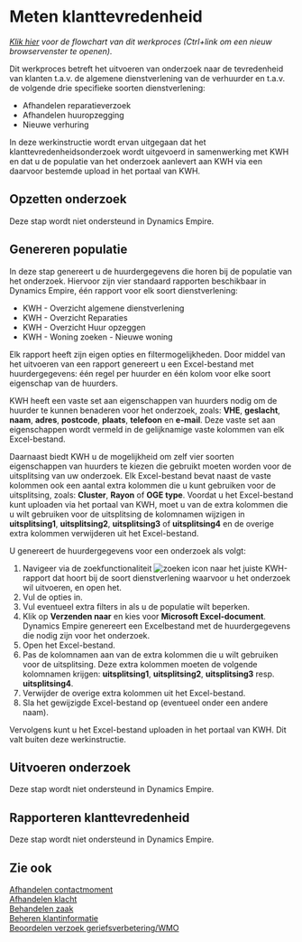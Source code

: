 # Meten klanttevredenheid

*[Klik hier](https://cegeka-dsabestpracticeprocessen.mavimcloud.com//Portal/code?id=2b4&view=Chart&maximize=true) voor de flowchart van dit werkproces (Ctrl+link om een nieuw browservenster te openen).*

Dit werkproces betreft het uitvoeren van onderzoek naar de tevredenheid van klanten t.a.v. de algemene dienstverlening van de verhuurder en t.a.v. de volgende drie specifieke soorten dienstverlening: 
- Afhandelen reparatieverzoek 
- Afhandelen huuropzegging 
- Nieuwe verhuring 

In deze werkinstructie wordt ervan uitgegaan dat het klanttevredenheidsonderzoek wordt uitgevoerd in samenwerking met KWH en dat u de populatie van het onderzoek aanlevert aan KWH via een daarvoor bestemde upload in het portaal van KWH. 

## Opzetten onderzoek 

Deze stap wordt niet ondersteund in Dynamics Empire.

## Genereren populatie
In deze stap genereert u de huurdergegevens die horen bij de populatie van het onderzoek. Hiervoor zijn vier standaard rapporten beschikbaar in Dynamics Empire, één rapport voor elk soort dienstverlening: 

- KWH - Overzicht algemene dienstverlening 
- KWH - Overzicht Reparaties 
- KWH - Overzicht Huur opzeggen 
- KWH - Woning zoeken - Nieuwe woning 

Elk rapport heeft zijn eigen opties en filtermogelijkheden. Door middel van het uitvoeren van een rapport genereert u een Excel-bestand met huurdergegevens: één regel per huurder en één kolom voor elke soort eigenschap van de huurders. 

KWH heeft een vaste set aan eigenschappen van huurders nodig om de huurder te kunnen benaderen voor het onderzoek, zoals: **VHE**, **geslacht**, **naam**, **adres**, **postcode**, **plaats**, **telefoon** en **e-mail**. Deze vaste set aan eigenschappen wordt vermeld in de gelijknamige vaste kolommen van elk Excel-bestand. 

Daarnaast biedt KWH u de mogelijkheid om zelf vier soorten eigenschappen van huurders te kiezen die gebruikt moeten worden voor de uitsplitsing van uw onderzoek. Elk Excel-bestand bevat naast de vaste kolommen ook een aantal extra kolommen die u kunt gebruiken voor de uitsplitsing, zoals: **Cluster**, **Rayon** of **OGE type**. Voordat u het Excel-bestand kunt uploaden via het portaal van KWH, moet u van de extra kolommen die u wilt gebruiken voor de uitsplitsing de kolomnamen wijzigen in **uitsplitsing1**, **uitsplitsing2**, **uitsplitsing3** of **uitsplitsing4** en de overige extra kolommen verwijderen uit het Excel-bestand.  

U genereert de huurdergegevens voor een onderzoek als volgt:
1. Navigeer via de zoekfunctionaliteit ![zoeken icon](/assets/images/zoeken.png "zoeken icon") naar het juiste KWH-rapport dat hoort bij de soort dienstverlening waarvoor u het onderzoek wil uitvoeren, en open het.
2. Vul de opties in.
3. Vul eventueel extra filters in als u de populatie wilt beperken.
4. Klik op **Verzenden naar** en kies voor **Microsoft Excel-document**. Dynamics Empire genereert een Excelbestand met de huurdergegevens die nodig zijn voor het onderzoek. 
5. Open het Excel-bestand. 
6. Pas de kolomnamen aan van de extra kolommen die u wilt gebruiken voor de uitsplitsing. Deze extra kolommen moeten de volgende kolomnamen krijgen: **uitsplitsing1**, **uitsplitsing2**, **uitsplitsing3** resp. **uitsplitsing4**. 
7. Verwijder de overige extra kolommen uit het Excel-bestand. 
8. Sla het gewijzigde Excel-bestand op (eventueel onder een andere naam). 

Vervolgens kunt u het Excel-bestand uploaden in het portaal van KWH. Dit valt buiten deze werkinstructie. 

## Uitvoeren onderzoek

Deze stap wordt niet ondersteund in Dynamics Empire. 

## Rapporteren klanttevredenheid

Deze stap wordt niet ondersteund in Dynamics Empire.

## Zie ook

[Afhandelen contactmoment](../afhandelen-contactmoment/)  
[Afhandelen klacht](../afhandelen-klacht/)  
[Behandelen zaak](../behandelen-zaak/)  
[Beheren klantinformatie](../beheren-klantinformatie/)  
[Beoordelen verzoek geriefsverbetering/WMO](../beoordelen-verzoek-geriefsverbetering-WMO/)  
